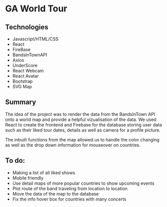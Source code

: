 # GA World Tour


## Technologies 
- Javascript/HTML/CSS
- React
- FireBase
- BandsInTownAPI
- Axios
- UnderScore
- React Webcam
- React Avatar
- Bootstrap
- SVG Map


## Summary
The idea of the project was to render the data from the BandsInTown API onto a world map and provide a helpful vizualisation of the data.
We used React to create the frontend and Firebase for the database storing user data such as their liked tour dates, details as well as camera for a profile picture.


The inbuilt functions from the map allowed us to handle the color changing as well as the drop down information for mouseover on countries.

## To do:
- Making a list of all liked shows
- Mobile friendly
- Use detail maps of more popular countries to show upcoming events
- Plot route of the band traveling from location to location
- Move the data of the map to the database
- Fix the info hover box for countries with many concerts

